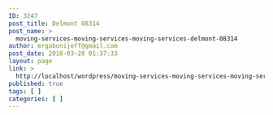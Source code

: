 ```yaml
---
ID: 3247
post_title: Delmont 08314
post_name: >
  moving-services-moving-services-moving-services-delmont-08314
author: mrgabonijeff@gmail.com
post_date: 2018-03-28 01:37:33
layout: page
link: >
  http://localhost/wordpress/moving-services-moving-services-moving-services-delmont-08314/
published: true
tags: [ ]
categories: [ ]
---
```

